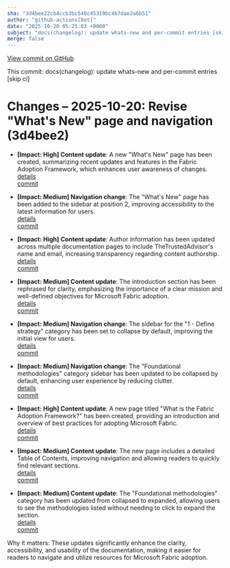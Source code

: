 ```yaml
---
sha: "3d4bee22cb4ccb3bc540c45319bc4b7dae2a6b51"
author: "github-actions[bot]"
date: "2025-10-20 05:25:03 +0000"
subject: "docs(changelog): update whats-new and per-commit entries [skip ci]"
merge: false
---
```


[View commit on GitHub](https://github.com/TheTrustedAdvisor/FabricAdoptionFramework/commit/3d4bee22cb4ccb3bc540c45319bc4b7dae2a6b51)

This commit: docs(changelog): update whats-new and per-commit entries [skip ci]

# Changes – 2025-10-20: Revise "What's New" page and navigation (3d4bee2)

- **[Impact: High] Content update**: A new "What's New" page has been created, summarizing recent updates and features in the Fabric Adoption Framework, which enhances user awareness of changes.  
   [details](/docs/about/changes/2025-10-19-693cdffbc1e7386b1b8dbb7abb625a67a8185b4b.md)  
   [commit](https://github.com/TheTrustedAdvisor/FabricAdoptionFramework/commit/693cdffbc1e7386b1b8dbb7abb625a67a8185b4b)

- **[Impact: Medium] Navigation change**: The "What's New" page has been added to the sidebar at position 2, improving accessibility to the latest information for users.  
   [details](/docs/about/changes/2025-10-19-693cdffbc1e7386b1b8dbb7abb625a67a8185b4b.md)  
   [commit](https://github.com/TheTrustedAdvisor/FabricAdoptionFramework/commit/693cdffbc1e7386b1b8dbb7abb625a67a8185b4b)

- **[Impact: High] Content update**: Author information has been updated across multiple documentation pages to include TheTrustedAdvisor's name and email, increasing transparency regarding content authorship.  
   [details](/docs/about/changes/2025-10-19-693cdffbc1e7386b1b8dbb7abb625a67a8185b4b.md)  
   [commit](https://github.com/TheTrustedAdvisor/FabricAdoptionFramework/commit/693cdffbc1e7386b1b8dbb7abb625a67a8185b4b)

- **[Impact: Medium] Content update**: The introduction section has been rephrased for clarity, emphasizing the importance of a clear mission and well-defined objectives for Microsoft Fabric adoption.  
   [details](/docs/about/changes/2025-10-19-693cdffbc1e7386b1b8dbb7abb625a67a8185b4b.md)  
   [commit](https://github.com/TheTrustedAdvisor/FabricAdoptionFramework/commit/693cdffbc1e7386b1b8dbb7abb625a67a8185b4b)

- **[Impact: Medium] Navigation change**: The sidebar for the "1 - Define strategy" category has been set to collapse by default, improving the initial view for users.  
   [details](/docs/about/changes/2025-10-19-693cdffbc1e7386b1b8dbb7abb625a67a8185b4b.md)  
   [commit](https://github.com/TheTrustedAdvisor/FabricAdoptionFramework/commit/693cdffbc1e7386b1b8dbb7abb625a67a8185b4b)

- **[Impact: Medium] Navigation change**: The "Foundational methodologies" category sidebar has been updated to be collapsed by default, enhancing user experience by reducing clutter.  
   [details](/docs/about/changes/2025-10-19-693cdffbc1e7386b1b8dbb7abb625a67a8185b4b.md)  
   [commit](https://github.com/TheTrustedAdvisor/FabricAdoptionFramework/commit/693cdffbc1e7386b1b8dbb7abb625a67a8185b4b)

- **[Impact: High] Content update**: A new page titled "What is the Fabric Adoption Framework?" has been created, providing an introduction and overview of best practices for adopting Microsoft Fabric.  
   [details](/docs/about/changes/2025-10-19-693cdffbc1e7386b1b8dbb7abb625a67a8185b4b.md)  
   [commit](https://github.com/TheTrustedAdvisor/FabricAdoptionFramework/commit/693cdffbc1e7386b1b8dbb7abb625a67a8185b4b)

- **[Impact: Medium] Content update**: The new page includes a detailed Table of Contents, improving navigation and allowing readers to quickly find relevant sections.  
   [details](/docs/about/changes/2025-10-19-693cdffbc1e7386b1b8dbb7abb625a67a8185b4b.md)  
   [commit](https://github.com/TheTrustedAdvisor/FabricAdoptionFramework/commit/693cdffbc1e7386b1b8dbb7abb625a67a8185b4b)

- **[Impact: Medium] Content update**: The "Foundational methodologies" category has been updated from collapsed to expanded, allowing users to see the methodologies listed without needing to click to expand the section.  
   [details](/docs/about/changes/2025-10-19-693cdffbc1e7386b1b8dbb7abb625a67a8185b4b.md)  
   [commit](https://github.com/TheTrustedAdvisor/FabricAdoptionFramework/commit/693cdffbc1e7386b1b8dbb7abb625a67a8185b4b)

Why it matters: These updates significantly enhance the clarity, accessibility, and usability of the documentation, making it easier for readers to navigate and utilize resources for Microsoft Fabric adoption.
